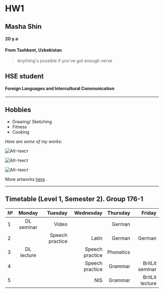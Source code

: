 # HW1
## Masha Shin
#### 20 y.o
#### From Tashkent, Uzbekistan
> Anything's possible if you've got enough nerve 

## HSE student
#### Foreign Languages and Intercultural Communication

***

## Hobbies

+ Drawing/ Sketching
+ Fitness
+ Cooking

*Here are some of my works:*

![Alt-текст](https://scontent.fhel3-1.fna.fbcdn.net/v/t31.0-8/15995127_1216752185087987_7005380222445382659_o.jpg?oh=c802d04863a994328c8f891f8d6cd0eb&oe=5AF572C0 "Lily Collins")

![Alt-текст](https://scontent.fhel3-1.fna.fbcdn.net/v/t1.0-9/20139592_1403335783096292_5020176562870484138_n.jpg?oh=831b5a358d5cfa3cc0b63ea7775e9da0&oe=5AE4201F "Amanda Seyfried")

![Alt-текст](https://scontent.fhel3-1.fna.fbcdn.net/v/t1.0-9/17458389_1277326982363840_8063774914609442989_n.jpg?oh=bb1ff77d14c9623d71e4fff279bfce26&oe=5AE72829 "Ed Sheeran")


More artworks [here](https://www.facebook.com/masha.shin.3/photos_all) .

* * *


## Timetable (Level 1, Semester 2). Group 176-1

| № | Monday    | Tuesday |Wednesday| Thursday | Friday |
| --|:---------:| -----:| -----:| -----:| -----:|
| 1 | DL seminar | Video           |                 | German   |                 |
| 2 |            | Speech practice | Latin           | German   | German          |
| 3 | DL lecture |                 | Speech practice | Phonetics|                 |
| 4 |            |                 | Speech practice | Grammar  | BritLit seminar |
| 5 |            |                 | NIS             | Grammar  | BritLit lecture|


